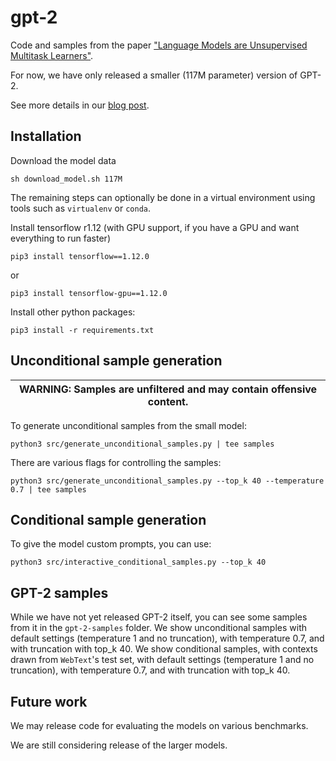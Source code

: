# gpt-2

Code and samples from the paper ["Language Models are Unsupervised Multitask Learners"](https://d4mucfpksywv.cloudfront.net/better-language-models/language-models.pdf).

For now, we have only released a smaller (117M parameter) version of GPT-2.

See more details in our [blog post](https://blog.openai.com/better-language-models/).

## Installation

Download the model data
```
sh download_model.sh 117M
```

The remaining steps can optionally be done in a virtual environment using tools such as `virtualenv` or `conda`.

Install tensorflow r1.12 (with GPU support, if you have a GPU and want everything to run faster)
```
pip3 install tensorflow==1.12.0
```
or
```
pip3 install tensorflow-gpu==1.12.0
```

Install other python packages:
```
pip3 install -r requirements.txt
```

## Unconditional sample generation

| WARNING: Samples are unfiltered and may contain offensive content. |
| --- |

To generate unconditional samples from the small model:
```
python3 src/generate_unconditional_samples.py | tee samples
```
There are various flags for controlling the samples:
```
python3 src/generate_unconditional_samples.py --top_k 40 --temperature 0.7 | tee samples
```

## Conditional sample generation

To give the model custom prompts, you can use:
```
python3 src/interactive_conditional_samples.py --top_k 40
```

## GPT-2 samples

While we have not yet released GPT-2 itself, you can see some samples from it in the `gpt-2-samples` folder.
We show unconditional samples with default settings (temperature 1 and no truncation), with temperature 0.7, and with truncation with top_k 40.
We show conditional samples, with contexts drawn from `WebText`'s test set, with default settings (temperature 1 and no truncation), with temperature 0.7, and with truncation with top_k 40.

## Future work

We may release code for evaluating the models on various benchmarks.

We are still considering release of the larger models.
